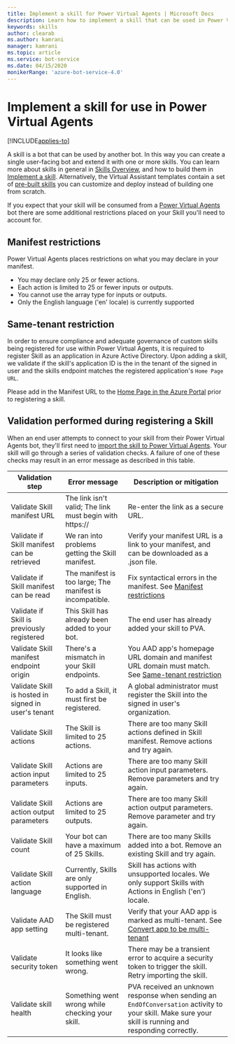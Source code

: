 ```yaml
---
title: Implement a skill for Power Virtual Agents | Microsoft Docs
description: Learn how to implement a skill that can be used in Power Virtual Agents, using the Bot Framework SDK.
keywords: skills
author: clearab
ms.author: kamrani
manager: kamrani
ms.topic: article
ms.service: bot-service
ms.date: 04/15/2020
monikerRange: 'azure-bot-service-4.0'
---
```


# Implement a skill for use in Power Virtual Agents

[!INCLUDE[applies-to](../includes/applies-to.md)]

A skill is a bot that can be used by another bot. In this way you can create a single user-facing bot and extend it with one or more skills. You can learn more about skills in general in [Skills Overview](skills-conceptual.md), and how to build them in [Implement a skill](skill-implement-skill.md). Alternatively, the Virtual Assistant templates contain a set of [pre-built skills](bot-builder-skills-overview.md) you can customize and deploy instead of building one from scratch.

If you expect that your skill will be consumed from a [Power Virtual Agents](https://powerva.microsoft.com/#/) bot there are some additional restrictions placed on your Skill you'll need to account for.

## Manifest restrictions

Power Virtual Agents places restrictions on what you may declare in your manifest.

- You may declare only 25 or fewer actions.
- Each action is limited to 25 or fewer inputs or outputs.
- You cannot use the array type for inputs or outputs.
- Only the English language ('en' locale) is currently supported

## Same-tenant restriction

In order to ensure compliance and adequate governance of custom skills being registered for use within Power Virtual Agents, it is required to register Skill as an application in Azure Active Directory. Upon adding a skill, we validate if the skill's application ID is the in the tenant of the signed in user and the skills endpoint matches the registered application's `Home Page URL`.

Please add in the Manifest URL to the [Home Page in the Azure Portal](/azure/active-directory/manage-apps/application-proxy-configure-custom-home-page#change-the-home-page-in-the-azure-portal) prior to registering a skill.

## Validation performed during registering a Skill

When an end user attempts to connect to your skill from their Power Virtual Agents bot, they'll first need to [import the skill to Power Virtual Agents](/power-virtual-agents/advanced-use-skills). Your skill will go through a series of validation checks. A failure of one of these checks may result in an error message as described in this table.

Validation step|Error message|Description or mitigation
|---|---|---
|Validate Skill manifest URL|The link isn't valid; The link must begin with https:// | Re-enter the link as a secure URL. |
|Validate if Skill manifest can be retrieved|We ran into problems getting the Skill manifest.| Verify your manifest URL is a link to your manifest, and can be downloaded as a .json file.|
|Validate if Skill manifest can be read|The manifest is too large; The manifest is incompatible.| Fix syntactical errors in the manifest. See [Manifest restrictions](#manifest-restrictions) |
|Validate if Skill is previously registered|This Skill has already been added to your bot.|The end user has already added your skill to PVA. |
|Validate Skill manifest endpoint origin|There's a mismatch in your Skill endpoints.|You AAD app's homepage URL domain and manifest URL domain must match. See [Same-tenant restriction](#same-tenant-restriction)|
|Validate Skill is hosted in signed in user's tenant|To add a Skill, it must first be registered.| A global administrator must register the Skill into the signed in user's organization. |
|Validate Skill actions|The Skill is limited to 25 actions.|There are too many Skill actions defined in Skill manifest. Remove actions and try again. |
|Validate Skill action input parameters|Actions are limited to 25 inputs.|There are too many Skill action input parameters. Remove parameters and try again. |
|Validate Skill action output parameters|Actions are limited to 25 outputs.|There are too many Skill action output parameters. Remove parameter and try again. |
|Validate Skill count|Your bot can have a maximum of 25 Skills.| There are too many Skills added into a bot. Remove an existing Skill and try again. |
|Validate Skill action language|Currently, Skills are only supported in English.| Skill has actions with unsupported locales. We only support Skills with Actions in English ('en') locale. |
|Validate AAD app setting |The Skill must be registered multi-tenant.| Verify that your AAD app is marked as multi-tenant. See [Convert app to be multi-tenant](/azure/active-directory/develop/howto-convert-app-to-be-multi-tenant#update-registration-to-be-multi-tenant) |
|Validate security token |It looks like something went wrong.|There may be a transient error to acquire a security token to trigger the skill. Retry importing the skill.|
|Validate skill health|Something went wrong while checking your skill.|PVA received an unknown response when sending an `EndOfConversation` activity to your skill. Make sure your skill is running and responding correctly.|
